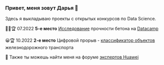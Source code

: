 ### Привет, меня зовут Дарья 👋
Здесь я выкладываю проекты с открытых конкурсов по Data Science.

👨‍💻🏆 07.2022 **5-е место** [Исследование](https://app.datacamp.com/workspace/w/600adb6c-53cd-4d04-a148-5076a9a21be0) прочности бетона на [Datacamp](https://app.datacamp.com/learn/competitions/concrete-compression-strength?activeTab=competition-entries)

&#128512;🏆 10.2022 **2-е место** Цифровой прорыв - [классификатор объектов](https://hacks-ai.ru/championships/758291) железнодорожного транспорта

🖖 Также ты можешь найти меня на форуме [экспертов Huawei](https://tinyurl.com/2auhspu2)

